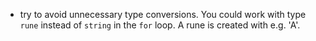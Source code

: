 - try to avoid unnecessary type conversions. You could work with type `rune` instead of `string` in 
the `for` loop. A rune is created with e.g. 'A'.